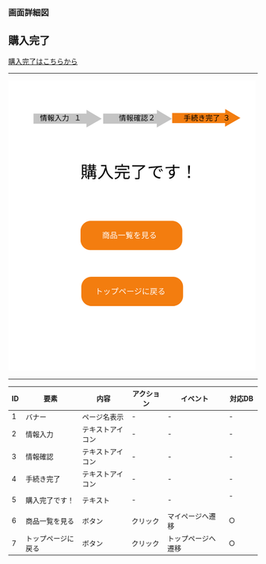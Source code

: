 ### 画面詳細図
## 購入完了
[購入完了はこちらから](https://www.figma.com/file/ZXMY2ZlPoQdxWIFpIQPPBM/購入完了?node-id=0%3A1)
****
<img src="../img/購入完了.png" width="500">

****
| ID | 要素 | 内容 | アクション | イベント | 対応DB |
|----|------|------|------------|----------|--------|
|1   |バナー|ページ名表示|-      |-          |-        |
|2   |情報入力|テキストアイコン|-        |-      |-|
|3   |情報確認|テキストアイコン|-        |-      |-|
|4   |手続き完了|テキストアイコン|-        　　|-      |-|
|5   |購入完了です！|テキスト|-      |-　　　　|-  　　　|
|6   |商品一覧を見る|ボタン|クリック|マイページへ遷移|○|
|7   |トップページに戻る|ボタン|クリック|トップページへ遷移|○|




